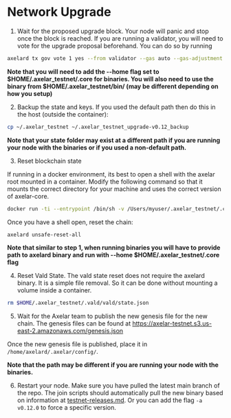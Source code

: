 # Network Upgrade

1. Wait for the proposed upgrade block. Your node will panic and stop once the block is reached. If you are running a validator, you will need to vote for the upgrade proposal beforehand. You can do so by running
```bash
axelard tx gov vote 1 yes --from validator --gas auto --gas-adjustment 1.5
```

**Note that you will need to add the --home flag set to $HOME/.axelar_testnet/.core for binaries. You will also need to use the binary from $HOME/.axelar_testnet/bin/ (may be different depending on how you setup)**

2. Backup the state and keys.  If you used the default path then do this in the host (outside the container):
```bash
cp ~/.axelar_testnet ~/.axelar_testnet_upgrade-v0.12_backup
```
**Note that your state folder may exist at a different path if you are running your node with the binaries or if you used a non-default path.**

3. Reset blockchain state

If running in a docker environment, its best to open a shell with the axelar root mounted in a container. Modify the following command so that it mounts the correct directory for your machine and uses the correct version of axelar-core.
```bash
docker run -ti --entrypoint /bin/sh -v /Users/myuser/.axelar_testnet/.core:/home/axelard/.axelar axelarnet/axelar-core:v0.10.7
```

Once you have a shell open, reset the chain:
```bash
axelard unsafe-reset-all
```
**Note that similar to step 1, when running binaries you will have to provide path to axelard binary and run with --home $HOME/.axelar_testnet/.core flag**

4. Reset Vald State.
The vald state reset does not require the axelard binary. It is a simple file removal. So it can be done without mounting a volume inside a container.

```bash
rm $HOME/.axelar_testnet/.vald/vald/state.json
```


5. Wait for the Axelar team to publish the new genesis file for the new chain. The genesis files can be found at https://axelar-testnet.s3.us-east-2.amazonaws.com/genesis.json

Once the new genesis file is published, place it in `/home/axelard/.axelar/config/`.

**Note that the path may be different if you are running your node with the binaries.**

6. Restart your node. Make sure you have pulled the latest main branch of the repo. The join scripts should automatically pull the new binary based on information at [testnet-releases.md](https://github.com/axelarnetwork/axelarate-community/blob/main/resources/testnet-releases.md).  Or you can add the flag `-a v0.12.0` to force a specific version.
